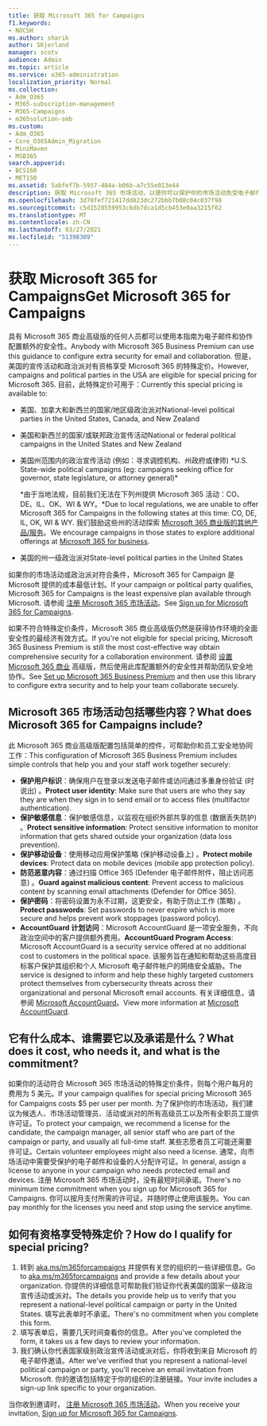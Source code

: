 ```yaml
---
title: 获取 Microsoft 365 for Campaigns
f1.keywords:
- NOCSH
ms.author: sharik
author: SKjerland
manager: scotv
audience: Admin
ms.topic: article
ms.service: o365-administration
localization_priority: Normal
ms.collection:
- Adm_O365
- M365-subscription-management
- M365-Campaigns
- m365solution-smb
ms.custom:
- Adm_O365
- Core_O365Admin_Migration
- MiniMaven
- MSB365
search.appverid:
- BCS160
- MET150
ms.assetid: 5abfef7b-5957-484a-b06b-a7c55e013e44
description: 获取 Microsoft 365 市场活动，以便你可以保护你的市场活动免受电子邮件、数据和通信的网络安全威胁。
ms.openlocfilehash: 3d70fef721417dd823dc272bbb7b08c04c037f98
ms.sourcegitcommit: c5d1528559953c6db7dca1d5cb453e0aa3215f02
ms.translationtype: MT
ms.contentlocale: zh-CN
ms.lasthandoff: 03/27/2021
ms.locfileid: "51398309"
---
```

# <a name="get-microsoft-365-for-campaigns"></a><span data-ttu-id="fb446-103">获取 Microsoft 365 for Campaigns</span><span class="sxs-lookup"><span data-stu-id="fb446-103">Get Microsoft 365 for Campaigns</span></span>

<span data-ttu-id="fb446-104">具有 Microsoft 365 商业高级版的任何人员都可以使用本指南为电子邮件和协作配置额外的安全性。</span><span class="sxs-lookup"><span data-stu-id="fb446-104">Anybody with Microsoft 365 Business Premium can use this guidance to configure extra security for email and collaboration.</span></span> <span data-ttu-id="fb446-105">但是，美国的宣传活动和政治派对有资格享受 Microsoft 365 的特殊定价。</span><span class="sxs-lookup"><span data-stu-id="fb446-105">However, campaigns and political parties in the USA are eligible for special pricing for Microsoft 365.</span></span> <span data-ttu-id="fb446-106">目前，此特殊定价可用于：</span><span class="sxs-lookup"><span data-stu-id="fb446-106">Currently this special pricing is available to:</span></span>

- <span data-ttu-id="fb446-107">美国、加拿大和新西兰的国家/地区级政治派对</span><span class="sxs-lookup"><span data-stu-id="fb446-107">National-level political parties in the United States, Canada, and New Zealand</span></span>
- <span data-ttu-id="fb446-108">美国和新西兰的国家/或联邦政治宣传活动</span><span class="sxs-lookup"><span data-stu-id="fb446-108">National or federal political campaigns in the United States and New Zealand</span></span>
- <span data-ttu-id="fb446-109">美国州范围内的政治宣传活动 (例如：寻求调控机构、州政府或律师) \*</span><span class="sxs-lookup"><span data-stu-id="fb446-109">U.S. State-wide political campaigns (eg: campaigns seeking office for governor, state legislature, or attorney general)\*</span></span>

    <span data-ttu-id="fb446-110">\*由于当地法规，目前我们无法在下列州提供 Microsoft 365 活动：CO、DE、IL、OK、WI & WY。</span><span class="sxs-lookup"><span data-stu-id="fb446-110">\*Due to local regulations, we are unable to offer Microsoft 365 for Campaigns in the following states at this time: CO, DE, IL, OK, WI & WY.</span></span> <span data-ttu-id="fb446-111">我们鼓励这些州的活动探索 [Microsoft 365 商业版的其他产品/服务](https://www.office.com/business)。</span><span class="sxs-lookup"><span data-stu-id="fb446-111">We encourage campaigns in those states to explore additional offerings at [Microsoft 365 for business](https://www.office.com/business).</span></span>

- <span data-ttu-id="fb446-112">美国的州一级政治派对</span><span class="sxs-lookup"><span data-stu-id="fb446-112">State-level political parties in the United States</span></span>

<span data-ttu-id="fb446-113">如果你的市场活动或政治派对符合条件，Microsoft 365 for Campaign 是 Microsoft 提供的成本最低计划。</span><span class="sxs-lookup"><span data-stu-id="fb446-113">If your campaign or political party qualifies, Microsoft 365 for Campaigns is the least expensive plan available through Microsoft.</span></span> <span data-ttu-id="fb446-114">请参阅 [注册 Microsoft 365 市场活动](m365-campaigns-sign-up.md)。</span><span class="sxs-lookup"><span data-stu-id="fb446-114">See [Sign up for Microsoft 365 for Campaigns](m365-campaigns-sign-up.md).</span></span>  

<span data-ttu-id="fb446-115">如果不符合特殊定价条件，Microsoft 365 商业高级版仍然是获得协作环境的全面安全性的最经济有效方式。</span><span class="sxs-lookup"><span data-stu-id="fb446-115">If you're not eligible for special pricing, Microsoft 365 Business Premium is still the most cost-effective way obtain comprehensive security for a collaboration environment.</span></span> <span data-ttu-id="fb446-116">请参阅 [设置 Microsoft 365 商业](../business/set-up.md?toc=/microsoft-365/campaigns/toc.json&bc=/microsoft-365/campaigns/breadcrumb/toc.json) 高级版，然后使用此库配置额外的安全性并帮助团队安全地协作。</span><span class="sxs-lookup"><span data-stu-id="fb446-116">See [Set up Microsoft 365 Business Premium](../business/set-up.md?toc=/microsoft-365/campaigns/toc.json&bc=/microsoft-365/campaigns/breadcrumb/toc.json) and then use this library to configure extra security and to help your team collaborate securely.</span></span>

## <a name="what-does-microsoft-365-for-campaigns-include"></a><span data-ttu-id="fb446-117">Microsoft 365 市场活动包括哪些内容？</span><span class="sxs-lookup"><span data-stu-id="fb446-117">What does Microsoft 365 for Campaigns include?</span></span>

<span data-ttu-id="fb446-118">此 Microsoft 365 商业高级版配置包括简单的控件，可帮助你和员工安全地协同工作：</span><span class="sxs-lookup"><span data-stu-id="fb446-118">This configuration of Microsoft 365 Business Premium includes simple controls that help you and your staff work together securely:</span></span>

- <span data-ttu-id="fb446-119">**保护用户标识**：确保用户在登录以发送电子邮件或访问通过多重身份验证 (时说出) 。</span><span class="sxs-lookup"><span data-stu-id="fb446-119">**Protect user identity**: Make sure that users are who they say they are when they sign in to send email or to access files (multifactor authentication).</span></span>
- <span data-ttu-id="fb446-120">**保护敏感信息**：保护敏感信息，以监视在组织外部共享的信息 (数据丢失防护) 。</span><span class="sxs-lookup"><span data-stu-id="fb446-120">**Protect sensitive information**: Protect sensitive information to monitor information that gets shared outside your organization (data loss prevention).</span></span>
- <span data-ttu-id="fb446-121">**保护移动设备**：使用移动应用保护策略 (保护移动设备上) 。</span><span class="sxs-lookup"><span data-stu-id="fb446-121">**Protect mobile devices**: Protect data on mobile devices (mobile app protection policy).</span></span>
- <span data-ttu-id="fb446-122">**防范恶意内容**：通过扫描 Office 365 (Defender 电子邮件附件，阻止访问恶意) 。</span><span class="sxs-lookup"><span data-stu-id="fb446-122">**Guard against malicious content**: Prevent access to malicious content by scanning email attachments (Defender for Office 365).</span></span>
- <span data-ttu-id="fb446-123">**保护密码**：将密码设置为永不过期，这更安全，有助于防止工作 (策略) 。</span><span class="sxs-lookup"><span data-stu-id="fb446-123">**Protect passwords**: Set passwords to never expire which is more secure and helps prevent work stoppages (password policy).</span></span>
- <span data-ttu-id="fb446-124">**AccountGuard 计划访问**：Microsoft AccountGuard 是一项安全服务，不向政治空间中的客户提供额外费用。</span><span class="sxs-lookup"><span data-stu-id="fb446-124">**AccountGuard Program Access**: Microsoft AccountGuard is a security service offered at no additional cost to customers in the political space.</span></span> <span data-ttu-id="fb446-125">该服务旨在通知和帮助这些高度目标客户保护其组织和个人 Microsoft 电子邮件帐户的网络安全威胁。</span><span class="sxs-lookup"><span data-stu-id="fb446-125">The service is designed to inform and help these highly targeted customers protect themselves from cybersecurity threats across their organizational and personal Microsoft email accounts.</span></span> <span data-ttu-id="fb446-126">有关详细信息，请参阅 [Microsoft AccountGuard](https://www.microsoftaccountguard.com/)。</span><span class="sxs-lookup"><span data-stu-id="fb446-126">View more information at [Microsoft AccountGuard](https://www.microsoftaccountguard.com/).</span></span>

## <a name="what-does-it-cost-who-needs-it-and-what-is-the-commitment"></a><span data-ttu-id="fb446-127">它有什么成本、谁需要它以及承诺是什么？</span><span class="sxs-lookup"><span data-stu-id="fb446-127">What does it cost, who needs it, and what is the commitment?</span></span>

<span data-ttu-id="fb446-128">如果你的活动符合 Microsoft 365 市场活动的特殊定价条件，则每个用户每月的费用为 5 美元。</span><span class="sxs-lookup"><span data-stu-id="fb446-128">If your campaign qualifies for special pricing Microsoft 365 for Campaigns costs $5 per user per month.</span></span>
<span data-ttu-id="fb446-129">为了保护你的市场活动，我们建议为候选人、市场活动管理员、活动或派对的所有高级员工以及所有全职员工提供许可证。</span><span class="sxs-lookup"><span data-stu-id="fb446-129">To protect your campaign, we recommend a license for the candidate, the campaign manager, all senior staff who are part of the campaign or party, and usually all full-time staff.</span></span> <span data-ttu-id="fb446-130">某些志愿者员工可能还需要许可证。</span><span class="sxs-lookup"><span data-stu-id="fb446-130">Certain volunteer employees might also need a license.</span></span> <span data-ttu-id="fb446-131">通常，向市场活动中需要受保护的电子邮件和设备的人分配许可证。</span><span class="sxs-lookup"><span data-stu-id="fb446-131">In general, assign a license to anyone in your campaign who needs protected email and devices.</span></span>
<span data-ttu-id="fb446-132">注册 Microsoft 365 市场活动时，没有最短时间承诺。</span><span class="sxs-lookup"><span data-stu-id="fb446-132">There's no minimum time commitment when you sign up for Microsoft 365 for Campaigns.</span></span> <span data-ttu-id="fb446-133">你可以按月支付所需的许可证，并随时停止使用该服务。</span><span class="sxs-lookup"><span data-stu-id="fb446-133">You can pay monthly for the licenses you need and stop using the service anytime.</span></span>

## <a name="how-do-i-qualify-for-special-pricing"></a><span data-ttu-id="fb446-134">如何有资格享受特殊定价？</span><span class="sxs-lookup"><span data-stu-id="fb446-134">How do I qualify for special pricing?</span></span>

1. <span data-ttu-id="fb446-135">转到 [aka.ms/m365forcampaigns](https://aka.ms/m365forcampaigns/) 并提供有关您的组织的一些详细信息。</span><span class="sxs-lookup"><span data-stu-id="fb446-135">Go to [aka.ms/m365forcampaigns](https://aka.ms/m365forcampaigns/) and provide a few details about your organization.</span></span> <span data-ttu-id="fb446-136">你提供的详细信息可帮助我们验证你代表美国的国家一级政治宣传活动或派对。</span><span class="sxs-lookup"><span data-stu-id="fb446-136">The details you provide help us to verify that you represent a national-level political campaign or party in the United States.</span></span> <span data-ttu-id="fb446-137">填写此表单时不承诺。</span><span class="sxs-lookup"><span data-stu-id="fb446-137">There's no commitment when you complete this form.</span></span>
2. <span data-ttu-id="fb446-138">填写表单后，需要几天时间查看你的信息。</span><span class="sxs-lookup"><span data-stu-id="fb446-138">After you've completed the form, it takes us a few days to review your information.</span></span>
3. <span data-ttu-id="fb446-139">我们确认你代表国家级别政治宣传活动或派对后，你将收到来自 Microsoft 的电子邮件邀请。</span><span class="sxs-lookup"><span data-stu-id="fb446-139">After we've verified that you represent a national-level political campaign or party, you'll receive an email invitation from Microsoft.</span></span> <span data-ttu-id="fb446-140">你的邀请包括特定于你的组织的注册链接。</span><span class="sxs-lookup"><span data-stu-id="fb446-140">Your invite includes a sign-up link specific to your organization.</span></span>

<span data-ttu-id="fb446-141">当你收到邀请时， [注册 Microsoft 365 市场活动](m365-campaigns-sign-up.md)。</span><span class="sxs-lookup"><span data-stu-id="fb446-141">When you receive your invitation, [Sign up for Microsoft 365 for Campaigns](m365-campaigns-sign-up.md).</span></span>
